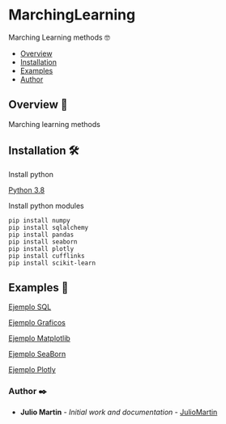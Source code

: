 # MarchingLearning
Marching Learning methods 🤓


+ [Overview](#Overview)
+ [Installation](#Installation)
+ [Examples](#Examples)
+ [Author](#Author)

## <a name="Overview"></a>Overview 📄

Marching learning methods

## <a name="Installation"></a>Installation 🛠️

Install python

[Python 3.8](https://www.python.org/downloads/)

Install python modules

```
pip install numpy
pip install sqlalchemy
pip install pandas
pip install seaborn
pip install plotly
pip install cufflinks
pip install scikit-learn
```


## <a name="Examples"></a>Examples 📢

[Ejemplo SQL](https://github.com/JulioUrjc/MarchingLearning/blob/master/ejemplos/ejemploSQL.py)

[Ejemplo Graficos](https://github.com/JulioUrjc/MarchingLearning/blob/master/ejemplos/ejemploGraficos.py)

[Ejemplo Matplotlib](https://github.com/JulioUrjc/MarchingLearning/blob/master/ejemplos/ejemplomatplotlib.py)

[Ejemplo SeaBorn](https://github.com/JulioUrjc/MarchingLearning/blob/master/ejemplos/ejemploSeaBorn.py)

[Ejemplo Plotly](https://github.com/JulioUrjc/MarchingLearning/blob/master/ejemplos/ejemplosPlotly.py)

### <a name="Author">Author ✒️

* **Julio Martin** - *Initial work and documentation* - [JulioMartin](https://github.com/JulioUrjc)

<!-- También puedes mirar la lista de todos los [contribuyentes](https://github.com/your/project/contributors) quíenes han participado en este proyecto.--> 
